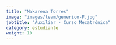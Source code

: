 ```yaml
---
title: "Makarena Torres"
image: "images/team/generico-F.jpg"
jobtitle: "Auxiliar - Curso Mecatrónica"
category: estudiante
weight: 10
---
```


